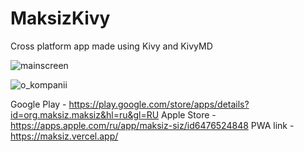 # MaksizKivy

Cross platform app made using Kivy and KivyMD

![mainscreen](https://github.com/Flavoredone/MaksizKivy/assets/68301720/4bd31fe5-f395-42d0-a414-4aed5dcdf4f8)

![o_kompanii](https://github.com/Flavoredone/MaksizKivy/assets/68301720/a6290a7c-64fd-4001-9818-f24819d7d091)

Google Play - https://play.google.com/store/apps/details?id=org.maksiz.maksiz&hl=ru&gl=RU 
Apple Store - https://apps.apple.com/ru/app/maksiz-siz/id6476524848
PWA link - https://maksiz.vercel.app/
